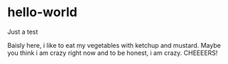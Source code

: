 # hello-world
Just a test

Baisly here, i like to eat my vegetables with ketchup and mustard.
Maybe you think i am crazy right now and to be honest, i am crazy. CHEEEERS!
